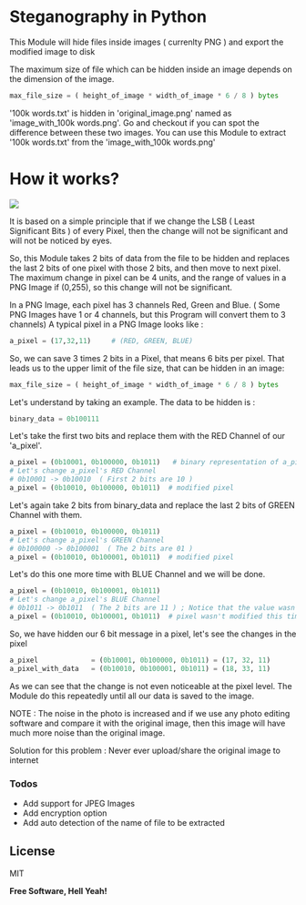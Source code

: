 # Steganography in Python

This Module will hide files inside images ( currenlty PNG ) and export the modified image to disk

The maximum size of file which can be hidden inside an image depends on the dimension of the image.
```python
max_file_size = ( height_of_image * width_of_image * 6 / 8 ) bytes
```

'100k words.txt' is hidden in 'original_image.png' named as 'image_with_100k words.png'.
Go and checkout if you can spot the difference between these two images.
You can use this Module to extract '100k words.txt' from the 'image_with_100k words.png'


# How it works?

![](https://www.secplicity.org/wp-content/uploads/2019/11/iStock-692786074-960x641.jpg)

It is based on a simple principle that if we change the LSB ( Least Significant Bits ) of every Pixel, then the change will not be significant and will not be noticed by eyes.

So, this Module takes 2 bits of data from the file to be hidden and replaces the last 2 bits of one pixel with those 2 bits, and then move to next pixel.
The maximum change in pixel can be 4 units, and the range of values in a PNG Image if (0,255), so this change will not be significant.

In a PNG Image, each pixel has 3 channels Red, Green and Blue. ( Some PNG Images have 1 or 4 channels, but this Program will convert them to 3 channels)
A typical pixel in a PNG Image looks like :
```python
a_pixel = (17,32,11)     # (RED, GREEN, BLUE)
```

So, we can save 3 times 2 bits in a Pixel, that means 6 bits per pixel. That leads us to the upper limit of the file size, that can be hidden in an image:
```python
max_file_size = ( height_of_image * width_of_image * 6 / 8 ) bytes
```

Let's understand by taking an example. The data to be hidden is :
```python
binary_data = 0b100111
```
Let's take the first two bits and replace them with the RED Channel of our 'a_pixel'.
```python
a_pixel = (0b10001, 0b100000, 0b1011)   # binary representation of a_pixel values
# Let's change a_pixel's RED Channel
# 0b10001 -> 0b10010  ( First 2 bits are 10 )
a_pixel = (0b10010, 0b100000, 0b1011)  # modified pixel
```
Let's again take 2 bits from binary_data and replace the last 2 bits of GREEN Channel with them.
```python
a_pixel = (0b10010, 0b100000, 0b1011)
# Let's change a_pixel's GREEN Channel
# 0b100000 -> 0b100001  ( The 2 bits are 01 )
a_pixel = (0b10010, 0b100001, 0b1011)  # modified pixel
```
Let's do this one more time with BLUE Channel and we will be done.
```python
a_pixel = (0b10010, 0b100001, 0b1011)
# Let's change a_pixel's BLUE Channel
# 0b1011 -> 0b1011  ( The 2 bits are 11 ) ; Notice that the value wasn't changed this time
a_pixel = (0b10010, 0b100001, 0b1011)  # pixel wasn't modified this time
```

So, we have hidden our 6 bit message in a pixel, let's see the changes in the pixel
```python
a_pixel             = (0b10001, 0b100000, 0b1011) = (17, 32, 11)
a_pixel_with_data   = (0b10010, 0b100001, 0b1011) = (18, 33, 11)
```
As we can see that the change is not even noticeable at the pixel level. The Module do this repeatedly until all our data is saved to the image.

NOTE : The noise in the photo is increased and if we use any photo editing software and compare it with the original image, then this image will have much more noise than the original image.

Solution for this problem : Never ever upload/share the original image to internet 

### Todos

 - Add support for JPEG Images
 - Add encryption option
 - Add auto detection of the name of file to be extracted

License
----

MIT


**Free Software, Hell Yeah!**

